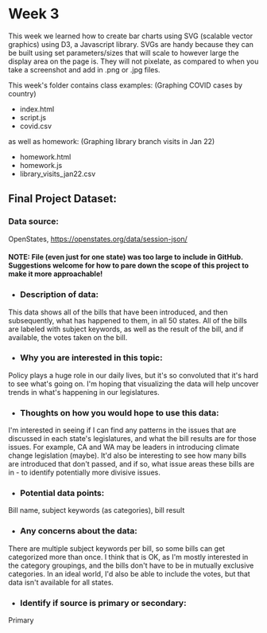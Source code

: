 # Week 3

This week we learned how to create bar charts using SVG (scalable vector graphics) using D3, a Javascript library. 
SVGs are handy because they can be built using set parameters/sizes that will scale to however large the display area on the page is. 
They will not pixelate, as compared to when you take a screenshot and add in .png or .jpg files. 

This week's folder contains class examples: 
(Graphing COVID cases by country)
- index.html
- script.js
- covid.csv

as well as homework: 
(Graphing library branch visits in Jan 22)
- homework.html
- homework.js
- library_visits_jan22.csv

## Final Project Dataset: 

### Data source: 
OpenStates, https://openstates.org/data/session-json/
#### NOTE: File (even just for one state) was too large to include in GitHub. Suggestions welcome for how to pare down the scope of this project to make it more approachable!

- ### Description of data: 
This data shows all of the bills that have been introduced, and then subsequently, what has happened to them, in all 50 states. All of the bills are labeled with subject keywords, as well as the result of the bill, and if available, the votes taken on the bill.
- ### Why you are interested in this topic: 
Policy plays a huge role in our daily lives, but it's so convoluted that it's hard to see what's going on. I'm hoping that visualizing the data will help uncover trends in what's happening in our legislatures.
- ### Thoughts on how you would hope to use this data: 
I'm interested in seeing if I can find any patterns in the issues that are discussed in each state's legislatures, and what the bill results are for those issues. For example, CA and WA may be leaders in introducing climate change legislation (maybe). It'd also be interesting to see how many bills are introduced that don't passed, and if so, what issue areas these bills are in - to identify potentially more divisive issues. 
- ### Potential data points: 
Bill name, subject keywords (as categories), bill result
- ### Any concerns about the data: 
There are multiple subject keywords per bill, so some bills can get categorized more than once. I think that is OK, as I'm mostly interested in the category groupings, and the bills don't have to be in mutually exclusive categories. In an ideal world, I'd also be able to include the votes, but that data isn't available for all states.
- ### Identify if source is primary or secondary: 
Primary

